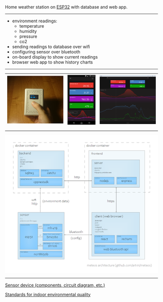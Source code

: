 Home weather station on [ESP32](https://en.wikipedia.org/wiki/ESP32) with database and web app.

---

- environment readings:
  - temperature
  - humidity
  - pressure
  - co2
 - sending readings to database over wifi
 - configuring sensor over bluetooth
 - on-board display to show current readings
 - browser web app to show history charts

---

<img src="docs/sensor/photos/in-hand.jpg" width="400" max-height="340" /> | <img src="docs/web-app/phone.png" width="200" max-height="340" /> | <img src="docs/web-app/desktop.png" width="400" max-height="340" />
:---: | :---: | :---:


---

<a href="docs/architecture/meteos-architecture.pdf">
<img src="docs/architecture/meteos-architecture.png" />
</a>

---

[Sensor device (components, circuit diagram, etc.)](docs/sensor/readme.md)

[Standards for indoor environmental quality](docs/environment-standards.md)